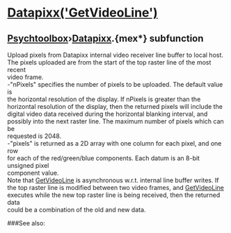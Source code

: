 # [Datapixx('GetVideoLine')](Datapixx-GetVideoLine) 
## [Psychtoolbox](Pyschtoolbox)&#8250;[Datapixx](Datapixx).{mex*} subfunction


Upload pixels from Datapixx internal video receiver line buffer to local host.  
The pixels uploaded are from the start of the top raster line of the most recent  
video frame.  
-"nPixels" specifies the number of pixels to be uploaded. The default value is  
the horizontal resolution of the display. If nPixels is greater than the  
horizontal resolution of the display, then the returned pixels will include the  
digital video data received during the horizontal blanking interval, and  
possibly into the next raster line. The maximum number of pixels which can be  
requested is 2048.  
-"pixels" is returned as a 2D array with one column for each pixel, and one row  
for each of the red/green/blue components. Each datum is an 8-bit unsigned pixel  
component value.  
Note that [GetVideoLine](GetVideoLine) is asynchronous w.r.t. internal line buffer writes. If  
the top raster line is modified between two video frames, and [GetVideoLine](GetVideoLine)  
executes while the new top raster line is being received, then the returned data  
could be a combination of the old and new data.  
  


###See also:

